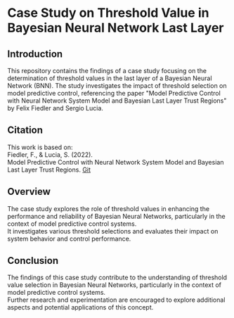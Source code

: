 # Case Study on Threshold Value in Bayesian Neural Network Last Layer

## Introduction
This repository contains the findings of a case study focusing on the determination of threshold values in the last layer of a Bayesian Neural Network (BNN). The study investigates the impact of threshold selection on model predictive control, referencing the paper "Model Predictive Control with Neural Network System Model and Bayesian Last Layer Trust Regions" by Felix Fiedler and Sergio Lucia.

## Citation
This work is based on:  
Fiedler, F., & Lucia, S. (2022).   
Model Predictive Control with Neural Network System Model and Bayesian Last Layer Trust Regions. [Git](https://github.com/4flixt/2022_BLL_MPC_Materials)


## Overview
The case study explores the role of threshold values in enhancing the performance and reliability of Bayesian Neural Networks, particularly in the context of model predictive control systems.   
It investigates various threshold selections and evaluates their impact on system behavior and control performance.


## Conclusion
The findings of this case study contribute to the understanding of threshold value selection in Bayesian Neural Networks, particularly in the context of model predictive control systems.   
Further research and experimentation are encouraged to explore additional aspects and potential applications of this concept.
